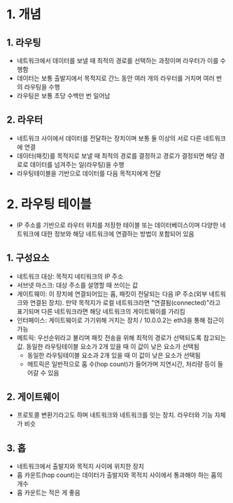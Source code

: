 # 1. 개념

## 1. 라우팅

* 네트워크에서 데이터를 보낼 때 최적의 경로를 선택하는 과정이며 라우터가 이를 수행함
* 데이터는 보통 출발지에서 목적지로 간느 동안 여러 개의 라우터를 거치며 여러 번의 라우팅을 수행
* 라우팅은 보통 초당 수백만 번 일어남

## 2. 라우터

* 네트워크 사이에서 데이터를 전달하는 장치이며 보통 둘 이상의 서로 다른 네트워크에 연결
* 데이터(패킷)를 목적지로 보낼 때 최적의 경로를 결정하고 경로가 결정되면 해당 경로로 데이터를 넘겨주는 일(라우팅)을 수행
* 라우팅테이블을 기반으로 데이터를 다음 목적지에게 전달

# 2. 라우팅 테이블

* IP 주소를 기반으로 라우터 위치를 저장한 테이블 또는 데이터베이스이며 다양한 네트워크에 대한 정보와 해당 네트워크에 연결하는 방법이 포함되어 있음

## 1. 구성요소

* 네트워크 대상: 목적지 네티워크의 IP 주소
* 서브넷 마스크: 대상 주소를 설명할 때 쓰이는 값
* 게이트웨이: 이 장치에 연결되어있는 홉, 패킷이 전달되는 다음 IP 주소(외부 네트워크와 연결된 장치). 만약 목적지가 로컬 네트워크라면 "연결됨(connected)"라고 표기되며 다른 네트워크라면 해당
  네트워크의 게이트웨이를 가리킴
* 인터페이스: 게이트웨이로 가기위해 거치는 장치 / 10.0.0.2는 eth3을 통해 접근이 가능
* 메트릭: 우선순위라고 불리며 패킷 전송을 위해 최적의 경로가 선택되도록 참고되는 값. 동일한 라우팅테이블 요소가 2개 있을 때 이 값이 낮은 요소가 선택됨
    * 동일한 라우팅테이블 요소과 2개 있을 때 이 값이 낮은 요소가 선택됨
    * 메트릭은 일반적으로 홉 수(hop count)가 들어가며 지연시간, 처리량 등이 들어갈 수 있음

## 2. 게이트웨이

* 프로토콜 변환기라고도 하며 네트워크와 네트워크를 잇는 장치. 라우터와 기능 자체가 비슷

## 3. 홉

* 네트워크에서 출발지와 목적지 사이에 위치한 장치
* 홉 카운트(hop count)는 데이터가 출발지와 목적지 사이에서 통과해야 하는 홉의 개수
* 홉 카운트는 적은 게 좋음